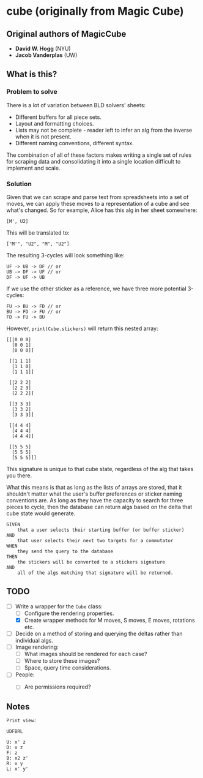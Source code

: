 # cube (originally from Magic Cube)

## Original authors of MagicCube

- **David W. Hogg** (NYU)
- **Jacob Vanderplas** (UW)

## What is this?

### Problem to solve

There is a lot of variation between BLD solvers' sheets:

- Different buffers for all piece sets.
- Layout and formatting choices.
- Lists may not be complete - reader left to infer an alg from the inverse when it is not present.
- Different naming conventions, different syntax.

The combination of all of these factors makes writing a single set of rules for scraping data and consolidating it into a single location difficult to implement and scale.

### Solution

Given that we can scrape and parse text from spreadsheets into a set of moves, we can apply these moves to a representation of a cube and see what's changed. So for example, Alice has this alg in her sheet somewhere:

`[M', U2]`

This will be translated to:

`["M'", "U2", "M", "U2"]`

The resulting 3-cycles will look something like:

```
UF -> UB -> DF // or
UB -> DF -> UF // or
DF -> UF -> UB
```

If we use the other sticker as a reference, we have three more potential 3-cycles:

```
FU -> BU -> FD // or
BU -> FD -> FU // or
FD -> FU -> BU
```

However, `print(Cube.stickers)` will return this nested array:

    [[[0 0 0]
      [0 0 1]
      [0 0 0]]
    
     [[1 1 1]
      [1 1 0]
      [1 1 1]]
    
     [[2 2 2]
      [2 2 3]
      [2 2 2]]
    
     [[3 3 3]
      [3 3 2]
      [3 3 3]]
    
     [[4 4 4]
      [4 4 4]
      [4 4 4]]
    
     [[5 5 5]
      [5 5 5]
      [5 5 5]]]

This signature is unique to that cube state, regardless of the alg that takes you there.

What this means is that as long as the lists of arrays are stored, that it shouldn't matter what the user's buffer preferences or sticker naming conventions are. As long as they have the capacity to search for three pieces to cycle, then the database can return algs based on the delta that cube state would generate.

    GIVEN 
        that a user selects their starting buffer (or buffer sticker)
    AND 
        that user selects their next two targets for a commutator
    WHEN 
        they send the query to the database
    THEN 
        the stickers will be converted to a stickers signature
    AND 
        all of the algs matching that signature will be returned.

## TODO

- [ ] Write a wrapper for the `Cube` class:
    - [ ] Configure the rendering properties.
    - [x] Create wrapper methods for M moves, S moves, E moves, rotations etc.
- [ ] Decide on a method of storing and querying the deltas rather than individual algs.
- [ ] Image rendering:
    - [ ] What images should be rendered for each case?
    - [ ] Where to store these images?
    - [ ] Space, query time considerations.
- [ ] People:
    - [ ] Are permissions required?
    
    
## Notes

    Print view:

    UDFBRL

    U: x' z
    D: x z
    F: z
    B: x2 z'
    R: x y
    L: x' y'
